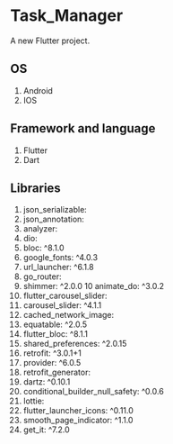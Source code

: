 # Task_Manager

A new Flutter project.

## OS

1. Android
2. IOS



## Framework and language  

1. Flutter 
2. Dart

## Libraries

1.  json_serializable:
2.  json_annotation:
3.  analyzer:
4.  dio:
5.  bloc: ^8.1.0
6.  google_fonts: ^4.0.3
7.  url_launcher: ^6.1.8
8.  go_router:
9.  shimmer: ^2.0.0
10  animate_do: ^3.0.2
11. flutter_carousel_slider:
12.  carousel_slider: ^4.1.1
13.  cached_network_image:
14.  equatable: ^2.0.5
15.  flutter_bloc: ^8.1.1
16.  shared_preferences: ^2.0.15
17.  retrofit: ^3.0.1+1
18.  provider: ^6.0.5
19.  retrofit_generator:
20.  dartz: ^0.10.1
21.  conditional_builder_null_safety: ^0.0.6
22.  lottie:
23.  flutter_launcher_icons: ^0.11.0
24.  smooth_page_indicator: ^1.1.0
25.  get_it: ^7.2.0
 

